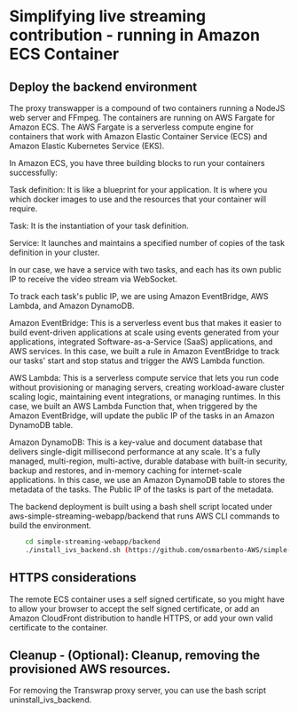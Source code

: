 # Simplifying live streaming contribution - running in Amazon ECS Container

## Deploy the backend environment

The proxy transwapper is a compound of two containers running a NodeJS web server and FFmpeg. The containers are running on AWS Fargate for Amazon ECS. The AWS Fargate is a serverless compute engine for containers that work with Amazon Elastic Container Service (ECS) and Amazon Elastic Kubernetes Service (EKS). 
 
In Amazon ECS, you have three building blocks to run your containers successfully:
 
Task definition: It is like a blueprint for your application. It is where you which docker images to use and the resources that your container will require.
 
Task: It is the instantiation of your task definition.
 
Service: It launches and maintains a specified number of copies of the task definition in your cluster.
 
In our case, we have a service with two tasks, and each has its own public IP to receive the video stream via WebSocket.
 
To track each task's public IP, we are using Amazon EventBridge, AWS Lambda, and Amazon DynamoDB.
 
Amazon EventBridge: This is a serverless event bus that makes it easier to build event-driven applications at scale using events generated from your applications, integrated Software-as-a-Service (SaaS) applications, and AWS services. In this case, we built a rule in Amazon EventBridge to track our tasks' start and stop status and trigger the AWS Lambda function.
 
AWS Lambda: This is a serverless compute service that lets you run code without provisioning or managing servers, creating workload-aware cluster scaling logic, maintaining event integrations, or managing runtimes. In this case, we built an AWS Lambda Function that, when triggered by the Amazon EventBridge, will update the public IP of the tasks in an Amazon DynamoDB table.
 
Amazon DynamoDB: This is a key-value and document database that delivers single-digit millisecond performance at any scale. It's a fully managed, multi-region, multi-active, durable database with built-in security, backup and restores, and in-memory caching for internet-scale applications. In this case, we use an Amazon DynamoDB table to stores the metadata of the tasks. The Public IP of the tasks is part of the metadata.
 
The backend deployment is built using a bash shell script located under aws-simple-streaming-webapp/backend that runs AWS CLI commands to build the environment.

```sh
    cd simple-streaming-webapp/backend
    ./install_ivs_backend.sh (https://github.com/osmarbento-AWS/simple-streaming-webapp/blob/withHooks/backend/install_ivs_backend.sh) deploy all
```

## HTTPS considerations
The remote ECS container uses a self signed certificate, so you might have to allow your browser to accept the self signed certificate, or add an Amazon CloudFront distribution to handle HTTPS, or add your own valid certificate to the container.  

## Cleanup - (Optional): Cleanup, removing the provisioned AWS resources. 

For removing the Transwrap proxy server, you can use the bash script uninstall_ivs_backend.

